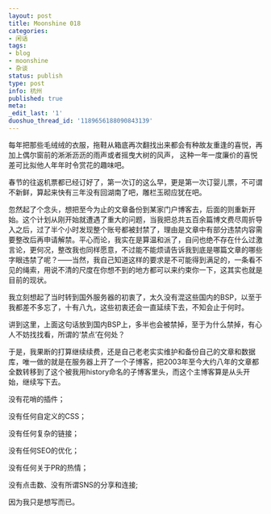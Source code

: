 ```yaml
---
layout: post
title: Moonshine 018
categories:
- 闲话
tags:
- blog
- moonshine
- 杂谈
status: publish
type: post
info: 杭州
published: true
meta:
_edit_last: '1'
duoshuo_thread_id: '1189656188090843139'
---
```

每年把那些毛绒绒的衣服，拖鞋从箱底再次翻找出来都会有种故友重逢的喜悦，再加上偶尔窗前的淅淅沥沥的雨声或者摇曳大树的风声， 这种一年一度廉价的喜悦差可比拟他人年年时令赏花的趣味吧。

春节的往返机票都已经订好了，第一次订的这么早，更是第一次订婴儿票，不可谓不新鲜，算起来快有三年没有回湖南了吧，雕栏玉砌应犹在吧。

忽然起了个念头，想把至今为止的文章备份到某家门户博客去，后面的则重新开始。这个计划从刚开始就遭遇了重大的问题，当我把总共五百余篇博文费尽周折导入之后，过了半个小时发现整个账号都被封禁了，理由是文章中有部分违禁内容需要整改后再申请解禁。平心而论，我实在是算温和派了，自问也绝不存在什么过激言论，更何况，整改我也同样愿意，不过能不能烦请告诉我到底是哪篇文章的哪些字眼违禁了呢？——当然，我自己知道这样的要求是不可能得到满足的，一条看不见的绳索，用说不清的尺度在你想不到的地方都可以来约束你一下，这其实也就是目前的现状。

我立刻想起了当时转到国外服务器的初衷了，太久没有混这些国内的BSP，以至于我都差不多忘了，十有八九，这些初衷还会一直延续下去，不知会止于何时。

讲到这里，上面这句话放到国内BSP上，多半也会被禁掉，至于为什么禁掉，有心人不妨找找看，所谓的‘禁点’在何处？

于是，我果断的打算继续续费，还是自己老老实实维护和备份自己的文章和数据库，唯一做的就是在服务器上开了一个子博客，把2003年至今大约八年的文章都全数转移到了这个被我用history命名的子博客里头，而这个主博客算是从头开始，继续写下去。

没有花哨的插件；

没有任何自定义的CSS；

没有任何复杂的链接；

没有任何SEO的优化；

没有任何关于PR的热情；

没有点击数、没有所谓SNS的分享和连接;

因为我只是想写而已。

